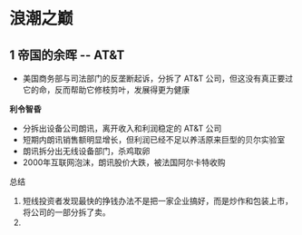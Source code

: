 # 浪潮之巅

## 1 帝国的余晖 -- AT&T

* 美国商务部与司法部门的反垄断起诉，分拆了 AT&T 公司，但这没有真正要过它的命，反而帮助它修枝剪叶，发展得更为健康

**利令智昏**

* 分拆出设备公司朗讯，离开收入和利润稳定的 AT&T 公司
* 短期内朗讯销售额明显增长，但利润已经不足以养活原来巨型的贝尔实验室
* 朗讯拆分出无线设备部门，杀鸡取卵
* 2000年互联网泡沫，朗讯股价大跌，被法国阿尔卡特收购

总结
1. 短线投资者发现最快的挣钱办法不是把一家企业搞好，而是炒作和包装上市，将公司的一部分拆了卖。
2. 




